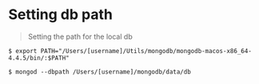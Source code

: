 # Setting db path

> Setting the path for the local db

`$ export PATH="/Users/[username]/Utils/mongodb/mongodb-macos-x86_64-4.4.5/bin/:$PATH"`

`$ mongod --dbpath /Users/[username]/mongodb/data/db`
